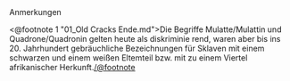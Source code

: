 <div class="anmerkungen">Anmerkungen</div>

<@footnote 1 "01_Old Cracks Ende.md">Die Begriffe Mulatte/Mulattin und Quadrone/Quadronin gelten heute als diskriminie
rend, waren aber bis ins 20. Jahrhundert gebräuchliche Bezeichnungen für Sklaven mit einem schwarzen und einem weißen Eltemteil bzw. mit zu einem Viertel afrikanischer Herkunft.</@footnote>
